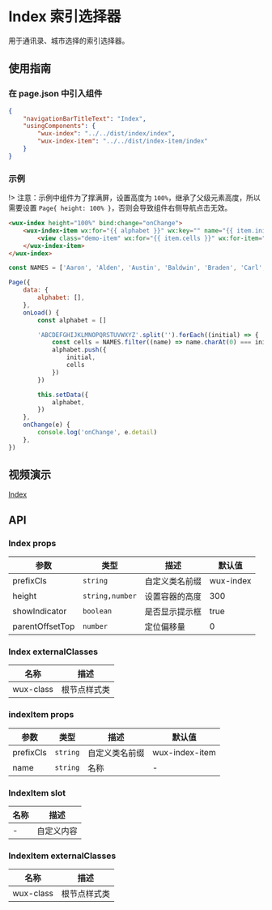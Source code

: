 # Index 索引选择器

用于通讯录、城市选择的索引选择器。

## 使用指南

### 在 page.json 中引入组件

```json
{
    "navigationBarTitleText": "Index",
    "usingComponents": {
        "wux-index": "../../dist/index/index",
        "wux-index-item": "../../dist/index-item/index"
    }
}
```

### 示例

!> 注意：示例中组件为了撑满屏，设置高度为 `100%`，继承了父级元素高度，所以需要设置 `Page{ height: 100% }`，否则会导致组件右侧导航点击无效。

```html
<wux-index height="100%" bind:change="onChange">
    <wux-index-item wx:for="{{ alphabet }}" wx:key="" name="{{ item.initial }}">
        <view class="demo-item" wx:for="{{ item.cells }}" wx:for-item="cell" wx:key="">{{ cell }}</view>
    </wux-index-item>
</wux-index>
```

```js
const NAMES = ['Aaron', 'Alden', 'Austin', 'Baldwin', 'Braden', 'Carl', 'Chandler', 'Clyde', 'David', 'Edgar', 'Elton', 'Floyd', 'Freeman', 'Gavin', 'Hector', 'Henry', 'Ian', 'Jason', 'Joshua', 'Kane', 'Lambert', 'Matthew', 'Morgan', 'Neville', 'Oliver', 'Oscar', 'Perry', 'Quinn', 'Ramsey', 'Scott', 'Seth', 'Spencer', 'Timothy', 'Todd', 'Trevor', 'Udolf', 'Victor', 'Vincent', 'Walton', 'Willis', 'Xavier', 'Yvonne', 'Zack', 'Zane']

Page({
    data: {
        alphabet: [],
    },
    onLoad() {
        const alphabet = []

        'ABCDEFGHIJKLMNOPQRSTUVWXYZ'.split('').forEach((initial) => {
            const cells = NAMES.filter((name) => name.charAt(0) === initial)
            alphabet.push({
                initial,
                cells
            })
        })

        this.setData({
            alphabet,
        })
    },
    onChange(e) {
        console.log('onChange', e.detail)
    },
})
```

## 视频演示

[Index](./_media/index.mp4 ':include :type=iframe width=375px height=667px')

## API

### Index props

| 参数 | 类型 | 描述 | 默认值 |
| --- | --- | --- | --- |
| prefixCls | `string` | 自定义类名前缀 | wux-index |
| height | <code>string,number</code> | 设置容器的高度 | 300 |
| showIndicator | `boolean` | 是否显示提示框 | true |
| parentOffsetTop | `number` | 定位偏移量 | 0 |

### Index externalClasses

| 名称 | 描述 |
| --- | --- |
| wux-class | 根节点样式类 |

### indexItem props

| 参数 | 类型 | 描述 | 默认值 |
| --- | --- | --- | --- |
| prefixCls | `string` | 自定义类名前缀 | wux-index-item |
| name | `string` | 名称 | - |

### IndexItem slot

| 名称 | 描述 |
| --- | --- |
| - | 自定义内容 |

### IndexItem externalClasses

| 名称 | 描述 |
| --- | --- |
| wux-class | 根节点样式类 |